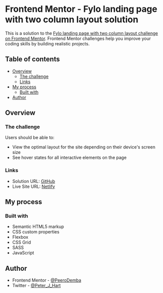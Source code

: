 # Frontend Mentor - Fylo landing page with two column layout solution

This is a solution to the [Fylo landing page with two column layout challenge on Frontend Mentor](https://www.frontendmentor.io/challenges/fylo-landing-page-with-two-column-layout-5ca5ef041e82137ec91a50f5). Frontend Mentor challenges help you improve your coding skills by building realistic projects.

## Table of contents

- [Overview](#overview)
  - [The challenge](#the-challenge)
  - [Links](#links)
- [My process](#my-process)
  - [Built with](#built-with)
- [Author](#author)

## Overview

### The challenge

Users should be able to:

- View the optimal layout for the site depending on their device's screen size
- See hover states for all interactive elements on the page

### Links

- Solution URL: [GitHub](https://github.com/PeeroDemba/Fylo-Landing-Page-with-Two-Column-Layout.git)
- Live Site URL: [Netlify](https://bright-fairy-be4400.netlify.app)

## My process

### Built with

- Semantic HTML5 markup
- CSS custom properties
- Flexbox
- CSS Grid
- SASS
- JavaScript

## Author

- Frontend Mentor - [@PeeroDemba](https://www.frontendmentor.io/profile/PeeroDemba)
- Twitter - [@Peter_J_Hart](https://twitter.com/Peter_J_Hart)
